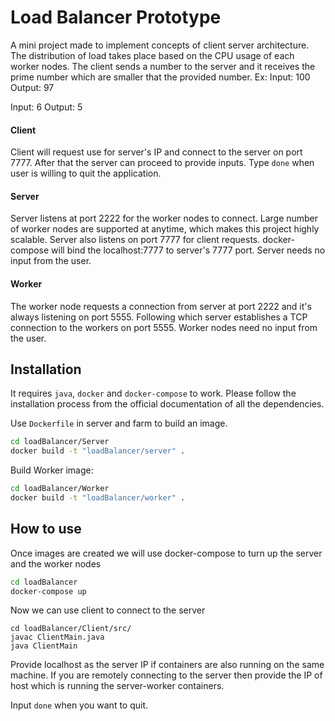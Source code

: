 #  Load Balancer Prototype
A mini project made to implement concepts of client server architecture.
The distribution of load takes place based on the CPU usage of each worker nodes.
The client sends a number to the server and it receives the prime number which are smaller that the provided number.
Ex: 
Input: 100
Output: 97

Input: 6
Output: 5

#### Client
Client will request use for server's IP and connect to the server on port 7777.
After that the server can proceed to provide inputs. Type `done` when user is willing to quit the application.

#### Server
Server listens at port 2222 for the worker nodes to connect. Large number of worker nodes are supported at anytime, which makes this project highly scalable.
Server also listens on port 7777 for client requests. docker-compose will bind the localhost:7777 to server's 7777 port. Server needs no input from the user.

#### Worker
The worker node requests a connection from server at port 2222 and it's always listening on port 5555.
Following which server establishes a TCP connection to the workers on port 5555. Worker nodes need no input from the user.

## Installation

It requires `java`, `docker` and `docker-compose` to work. 
Please follow the installation process from the official documentation of all the dependencies.

Use `Dockerfile` in server and farm to build an image.

```bash
cd loadBalancer/Server
docker build -t "loadBalancer/server" .
```

Build Worker image:

```bash
cd loadBalancer/Worker
docker build -t "loadBalancer/worker" .
```

## How to use

Once images are created we will use docker-compose to turn up the server and the worker nodes

```bash
cd loadBalancer
docker-compose up
```

Now we can use client to connect to the server
```
cd loadBalancer/Client/src/
javac ClientMain.java
java ClientMain
```

Provide localhost as the server IP if containers are also running on the same machine.
If you are remotely connecting to the server then provide the IP of host which is running the server-worker containers.

Input `done` when you want to quit.